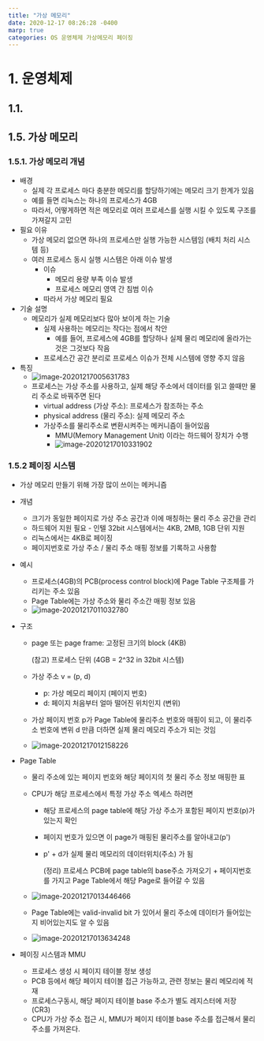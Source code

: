 ```yaml
---
title: "가상 메모리"
date: 2020-12-17 08:26:28 -0400
marp: true
categories: OS 운영체제 가상메모리 페이징
---
```


# 1. 운영체제

## 1.1. 

## 1.5. 가상 메모리

### 1.5.1. 가상 메모리 개념

- 배경
  - 실제 각 프로세스 마다 충분한 메모리를 할당하기에는 메모리 크기 한계가 있음
  - 예를 들면 리눅스는 하나의 프로세스가 4GB
  - 따라서, 어떻게하면 적은 메모리로 여러 프로세스를 실행 시킬 수 있도록 구조를 가져갈지 고민
- 필요 이유
  - 가상 메모리 없으면 하나의 프로세스만 실행 가능한 시스템임 (배치 처리 시스템 등)
  - 여러 프로세스 동시 실행 시스템은  아래 이슈 발생
    - 이슈
      - 메모리 용량 부족 이슈 발생
      - 프로세스 메모리 영역 간 침범 이슈
    - 따라서 가상 메모리 필요
- 기술 설명
  - 메모리가 실제 메모리보다 많아 보이게 하는 기술
    - 실제 사용하는 메모리는 작다는 점에서 착안
      - 예를 들어, 프로세스에 4GB를 할당하나 실제 물리 메모리에 올라가는 것은 그것보다 작음
    - 프로세스간 공간 분리로 프로세스 이슈가 전체 시스템에 영향 주지 않음
- 특징
  - ![image-20201217005631783](C:\Users\ghk92\AppData\Roaming\Typora\typora-user-images\image-20201217005631783.png)
  - 프로세스는 가상 주소를 사용하고, 실제 해당 주소에서 데이터를 읽고 쓸때만 물리 주소로 바꿔주면 된다
    - virtual address (가상 주소): 프로세스가 참조하는 주소
    - physical address (물리 주소): 실제 메모리 주소
    - 가상주소를 물리주소로 변환시켜주는 메커니즘이 들어있음
      - MMU(Memory Management Unit) 이라는 하드웨어 장치가 수행
      - ![image-20201217010331902](C:\Users\ghk92\AppData\Roaming\Typora\typora-user-images\image-20201217010331902.png)

### 1.5.2 페이징 시스템

- 가상 메모리 만들기 위해 가장 많이 쓰이는 메커니즘

- 개념

  - 크기가 동일한 페이지로 가상 주소 공간과 이에 매칭하는 물리 주소 공간을 관리
  - 하드웨어 지원 필요 - 인텔 32bit 시스템에서는 4KB, 2MB, 1GB 단위 지원
  - 리눅스에서는 4KB로 페이징
  - 페이지번호로 가상 주소 / 물리 주소 매핑 정보를 기록하고 사용함

- 예시

  - 프로세스(4GB)의 PCB(process control block)에 Page Table 구조체를 가리키는 주소 있음
  - Page Table에는 가상 주소와 물리 주소간 매핑 정보 있음
  - ![image-20201217011032780](C:\Users\ghk92\AppData\Roaming\Typora\typora-user-images\image-20201217011032780.png)

- 구조

  - page 또는 page frame: 고정된 크기의 block (4KB)

    (참고) 프로세스 단위 (4GB = 2^32 in 32bit 시스템)

  - 가상 주소 v = (p, d)

    - p: 가상 메모리 페이지 (페이지 번호)
    - d: 페이지 처음부터 얼마 떨어진 위치인지 (변위)

  - 가상 페이지 번호 p가 Page Table에 물리주소 번호와 매핑이 되고, 이 물리주소 번호에 변위 d 만큼 더하면 실제 물리 메모리 주소가 되는 것임 

  - ![image-20201217012158226](C:\Users\ghk92\AppData\Roaming\Typora\typora-user-images\image-20201217012158226.png)

- Page Table

  - 물리 주소에 있는 페이지 번호와 해당 페이지의 첫 물리 주소 정보 매핑한 표

  - CPU가 해당 프로세스에서 특정 가상 주소 엑세스 하려면

    - 해당 프로세스의 page table에 해당 가상 주소가 포함된 페이지 번호(p)가 있는지 확인

    - 페이지 번호가 있으면 이 page가 매핑된 물리주소를 알아내고(p')

    - p' + d가 실제 물리 메모리의 데이터위치(주소) 가 됨

      (정리) 프로세스 PCB에 page table의 base주소 가져오기 + 페이지번호를 가지고 Page Table에서 해당 Page로 들어갈 수 있음

  - ![image-20201217013446466](C:\Users\ghk92\AppData\Roaming\Typora\typora-user-images\image-20201217013446466.png)

  - Page Table에는 valid-invalid bit 가 있어서 물리 주소에 데이터가 들어있는지 비어있는지도 알 수 있음

  - ![image-20201217013634248](C:\Users\ghk92\AppData\Roaming\Typora\typora-user-images\image-20201217013634248.png)

- 페이징 시스템과 MMU

  - 프로세스 생성 시 페이지 테이블 정보 생성
  - PCB 등에서 해당 페이지 테이블 접근 가능하고, 관련 정보는 물리 메모리에 적재
  - 프로세스구동시, 해당 페이지 테이블 base 주소가 별도 레지스터에 저장 (CR3)
  - CPU가 가상 주소 접근 시, MMU가 페이지 테이블 base 주소를 접근해서 물리 주소를 가져온다.

